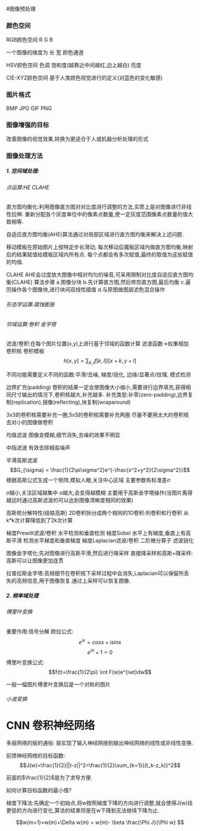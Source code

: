 #图像预处理
### 颜色空间
RGB颜色空间 R G B

一个图像的维度为 长 宽 颜色通道

HSV颜色空间  色调 饱和度(越靠近中间越红,边上越白) 亮度
 
CIE-XYZ颜色空间 基于人类颜色视觉进行的定义(对蓝色的变化敏感)

### 图片格式 
BMP JPG GIF PNG

### 图像增强的目标
改善图像的视觉效果,转换为更适合于人或机器分析处理的形式

### 图像处理方法
##### 1. 空间域处理:
###### 点运算:HE CLAHE

直方图均衡化:利用图像直方图对对比度进行调整的方法,实质上是对图像进行非线性拉伸.
重新分配各个灰度单位中的像素点数量,使一定灰度范围像素点数量的值大致相等.

自适应直方图均衡(AHE)算法通过对局部区域进行直方图均衡来解决上述问题.

移动模板在原始图片上按特定步长滑动;
每次移动后魔板区域内做直方图均衡,映射后的结果赋值给模板区域内所有点.
每个点都会有多次赋值,最终的取值为这些赋值的均值.

CLAHE
AHE会过度放大图像中相对均匀的噪音,可采用限制对比度自适应直方图均衡(CLAHE)
算法步骤
a.图像分块
b.先计算直方图,然后修剪直方图,最后均衡
c.遍历操作各个图像快,进行块间双线性插值
d.与原图做图层滤色混合操作


###### 形态学运算:腐蚀膨胀

###### 邻域运算:卷积 金字塔
滤波/卷积:在每个图片位置(x,y)上进行基于邻域的函数计算
滤波函数->权重相加
卷积核 卷积模板
$$h[x,y] = \sum_{k,l}{f[k,l]I[x+k,y+l]}$$

不同功能需要定义不同的函数:平滑/去噪, 梯度/锐化, 边缘/显著点/纹理, 模式检测

边界扩充(padding)
卷积的结果一定会使图像大小缩小,需要进行边界填充,获得相同尺寸输出的情况下,卷积核越大,补充越多.
补充类型:补零(zero-padding),边界复制(replication),镜像(reflecting),块复制(wraparound)

3x3的卷积核需要补充一圈,5x5的卷积核需要补充两圈
尽量不要用太大的卷积核去对小的图像做卷积

均值滤波 图像变模糊,细节消失,去噪的效果不明显

中指滤波 有效去除椒盐噪声

平滑高斯滤波 
$$G_{\sigma} = \frac{1}{2\pi\sigma^2}e^{-\frac{x^2+y^2}{2\sigma^2}}$$
根据高斯公式生成一个矩阵,模拟人眼,关注中心区域 主要参数有标准差$\sigma$

$\sigma$越小,关注区域越集中
$\sigma$越大,会变得越模糊
主要用于高斯金字塔操作(当图片离得越远时通过高斯滤波的可以达到图像清晰度相同的效果)

高斯核分解特性(级联高斯)
2D卷积拆分成两个相同的1D卷积:列卷积和行卷积 从k*k次计算降低到了2k次计算

梯度Prewitt滤波/卷积 水平检测和垂直检测
梯度Sobel 水平上有梯度,垂直上有高斯平滑 检测水平梯度和垂直梯度
梯度Laplacian滤波/卷积 二阶微分算子 滤波锐化

图像金字塔化:先对图像进行高斯平滑,然后进行降采样
直接降采样和高斯+降采样:高斯可以让图像更加连贯

拉普拉斯金字塔:高频细节在卷积核下采样过程中会消失,Laplacian可以保留所丢失的高频信息,用于图像恢复.通过上采样可以恢复图像.



##### 2. 频率域处理
###### 傅里叶变换
重要作用:信号分解
欧拉公式:
$$e^{ix} = cosx +isinx$$
$$e^{i\pi}+1=0$$
傅里叶变换公式:
$$f(t)=\frac{1}{2\pi} \int F(w)e^{iwt}dw$$

一般一幅图片傅里叶变换后是一个对称的图片

###### 小波变换





# CNN 卷积神经网络

多层网络的层的通俗:
层实现了输入神经网络到输出神经网络的线性或非线性变换.

前馈神经网络的目标函数:
$$J(w)=\frac{1}{2}||t-z||^2=\frac{1}{2}\sum_{k=1}{(t_k-z_k)}^2$$

前面的$\frac{1}{2}$是为了求导方便.

如何计算目标函数的最小值?

梯度下降法:先确定一个初始点,将w按照梯度下降的方向进行调整,就会使得J(w)往更低的方向进行变化,算法的结束将是在w下降到无法继续下降为止.

$$w(m+1)=w(m)+\Delta w(m) = w(m)- \beta \frac{\Phi J}{\Phi w} $$

